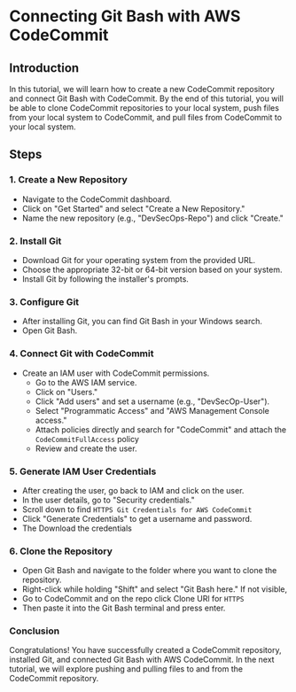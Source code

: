 # Connecting Git Bash with AWS CodeCommit

## Introduction

In this tutorial, we will learn how to create a new CodeCommit repository and connect Git Bash with CodeCommit. By the end of this tutorial, you will be able to clone CodeCommit repositories to your local system, push files from your local system to CodeCommit, and pull files from CodeCommit to your local system.

## Steps

### 1. Create a New Repository

- Navigate to the CodeCommit dashboard.
- Click on "Get Started" and select "Create a New Repository."
- Name the new repository (e.g., "DevSecOps-Repo") and click "Create."

### 2. Install Git

- Download Git for your operating system from the provided URL.
- Choose the appropriate 32-bit or 64-bit version based on your system.
- Install Git by following the installer's prompts.

### 3. Configure Git

- After installing Git, you can find Git Bash in your Windows search.
- Open Git Bash.

### 4. Connect Git with CodeCommit

- Create an IAM user with CodeCommit permissions.
  - Go to the AWS IAM service.
  - Click on "Users."
  - Click "Add users" and set a username (e.g., "DevSecOp-User").
  - Select "Programmatic Access" and "AWS Management Console access."
  - Attach policies directly and search for "CodeCommit" and attach the `CodeCommitFullAccess` policy
  - Review and create the user.

### 5. Generate IAM User Credentials

- After creating the user, go back to IAM and click on the user.
- In the user details, go to "Security credentials."
- Scroll down to find `HTTPS Git Credentials for AWS CodeCommit`
- Click "Generate Credentials" to get a username and password.
- The Download the credentials

### 6. Clone the Repository

- Open Git Bash and navigate to the folder where you want to clone the repository.
- Right-click while holding "Shift" and select "Git Bash here." If not visible,
- Go to CodeCommit and on the repo click Clone URl for `HTTPS`
- Then paste it into the Git Bash terminal and press enter.

### Conclusion
Congratulations! You have successfully created a CodeCommit repository, installed Git, and connected Git Bash with AWS CodeCommit. In the next tutorial, we will explore pushing and pulling files to and from the CodeCommit repository.




